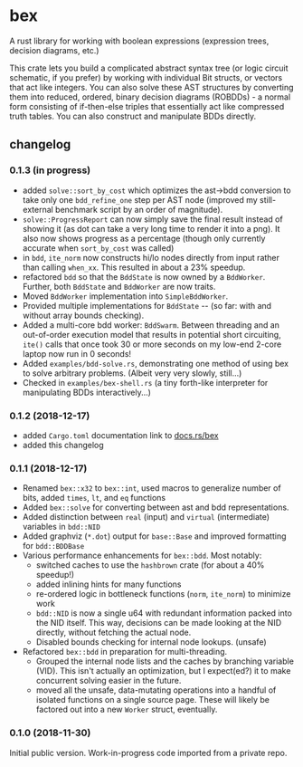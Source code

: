 # bex
A rust library for working with boolean expressions (expression trees, decision diagrams, etc.)

This crate lets you build a complicated abstract syntax tree (or logic circuit schematic, if you prefer) by working with individual Bit structs, or vectors that act like integers. You can also solve these AST structures by converting them into reduced, ordered, binary decision diagrams (ROBDDs) - a normal form consisting of if-then-else triples that essentially act like compressed truth tables. You can also construct and manipulate BDDs directly.


## changelog

### 0.1.3 (in progress)

- added `solve::sort_by_cost` which optimizes the ast→bdd conversion to take only one `bdd_refine_one` step per AST node (improved my still-external benchmark script by an order of magnitude).
- `solve::ProgressReport` can now simply save the final result instead of showing it (as dot can take a very long time to render it into a png). It also now shows progress as a percentage (though only currently accurate when `sort_by_cost` was called)
- in `bdd`, `ite_norm` now constructs hi/lo nodes directly from input rather than calling `when_xx`. This resulted in about a 23% speedup.
- refactored `bdd` so that the `BddState` is now owned by a `BddWorker`. Further, both `BddState` and `BddWorker` are now traits.
- Moved `BddWorker` implementation into `SimpleBddWorker`.
- Provided multiple implementations for `BddState` -- (so far: with and without array bounds checking).
- Added a multi-core bdd worker: `BddSwarm`. Between threading and an out-of-order execution model that results in potential short circuiting, `ite()` calls that once took 30 or more seconds on my low-end 2-core laptop now run in 0 seconds!
- Added `examples/bdd-solve.rs`, demonstrating one method of using bex to solve arbitrary problems. (Albeit very very slowly, still...)
- Checked in `examples/bex-shell.rs` (a tiny forth-like interpreter for manipulating BDDs interactively...)

### 0.1.2 (2018-12-17)

- added `Cargo.toml` documentation link to [docs.rs/bex](https://docs.rs/bex/)
- added this changelog

### 0.1.1 (2018-12-17)

- Renamed `bex::x32` to `bex::int`, used macros to generalize number of bits, added `times`, `lt`, and `eq` functions
- Added `bex::solve` for converting between ast and bdd representations.
- Added distinction between `real` (input) and `virtual` (intermediate) variables in `bdd::NID`
- Added graphviz (`*.dot`) output for `base::Base` and improved formatting for `bdd::BDDBase`
- Various performance enhancements for `bex::bdd`. Most notably:
  - switched caches to use the `hashbrown` crate (for about a 40% speedup!)
  - added inlining hints for many functions
  - re-ordered logic in bottleneck functions (`norm`, `ite_norm`) to minimize work
  - `bdd::NID` is now a single u64 with redundant information packed into the NID itself. This way, decisions can be made looking at the NID directly, without fetching the actual node.
  - Disabled bounds checking for internal node lookups. (unsafe)
- Refactored `bex::bdd` in preparation for multi-threading.
  - Grouped the internal node lists and the caches by branching variable (VID). This isn't actually an optimization, but I expect(ed?) it to make concurrent solving easier in the future.
  - moved all the unsafe, data-mutating operations into a handful of isolated functions on a single source page. These will likely be factored out into a new `Worker` struct, eventually.

### 0.1.0 (2018-11-30)

Initial public version. Work-in-progress code imported from a private repo.
